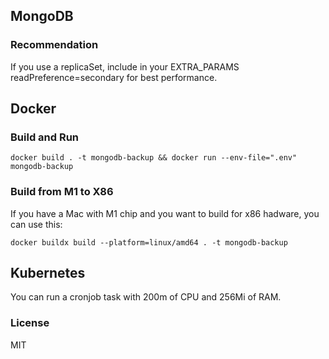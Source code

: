 ## MongoDB
### Recommendation
If you use a replicaSet, include in your EXTRA_PARAMS readPreference=secondary for best performance.

## Docker
### Build and Run
```
docker build . -t mongodb-backup && docker run --env-file=".env" mongodb-backup
```

### Build from M1 to X86
If you have a Mac with M1 chip and you want to build for x86 hadware, you can use this:
```
docker buildx build --platform=linux/amd64 . -t mongodb-backup
```

## Kubernetes
You can run a cronjob task with 200m of CPU and 256Mi of RAM.

### License
MIT
